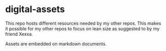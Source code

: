 # digital-assets
This repo hosts different resources needed by my other repos.
This makes it possible for my other repos to focus on lean size 
as suggested to by my friend Xexxa.

Assets are embedded on markdown documents.
